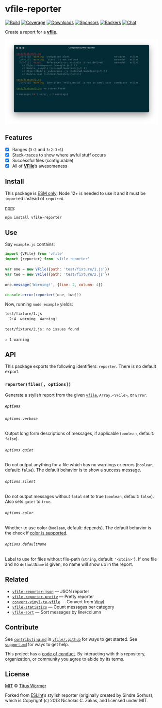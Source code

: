 # vfile-reporter

[![Build][build-badge]][build]
[![Coverage][coverage-badge]][coverage]
[![Downloads][downloads-badge]][downloads]
[![Sponsors][sponsors-badge]][collective]
[![Backers][backers-badge]][collective]
[![Chat][chat-badge]][chat]

Create a report for a **[vfile][]**.

![Example screenshot of vfile-reporter][screenshot]

## Features

*   [x] Ranges (`3:2` and `3:2-3:6`)
*   [x] Stack-traces to show where awful stuff occurs
*   [x] Successful files (configurable)
*   [x] All of [**VFile**][vfile]’s awesomeness

## Install

This package is [ESM only](https://gist.github.com/sindresorhus/a39789f98801d908bbc7ff3ecc99d99c):
Node 12+ is needed to use it and it must be `import`ed instead of `require`d.

[npm][]:

```sh
npm install vfile-reporter
```

## Use

Say `example.js` contains:

```js
import {VFile} from 'vfile'
import {reporter} from 'vfile-reporter'

var one = new VFile({path: 'test/fixture/1.js'})
var two = new VFile({path: 'test/fixture/2.js'})

one.message('Warning!', {line: 2, column: 4})

console.error(reporter([one, two]))
```

Now, running `node example` yields:

```txt
test/fixture/1.js
  2:4  warning  Warning!

test/fixture/2.js: no issues found

⚠ 1 warning
```

## API

This package exports the following identifiers: `reporter`.
There is no default export.

### `reporter(files[, options])`

Generate a stylish report from the given [`vfile`][vfile], `Array.<VFile>`,
or `Error`.

##### `options`

###### `options.verbose`

Output long form descriptions of messages, if applicable (`boolean`, default:
`false`).

###### `options.quiet`

Do not output anything for a file which has no warnings or errors (`boolean`,
default: `false`).
The default behavior is to show a success message.

###### `options.silent`

Do not output messages without `fatal` set to true (`boolean`, default:
`false`).
Also sets `quiet` to `true`.

###### `options.color`

Whether to use color (`boolean`, default: depends).
The default behavior is the check if [color is supported][supports-color].

###### `options.defaultName`

Label to use for files without file-path (`string`, default: `'<stdin>'`).
If one file and no `defaultName` is given, no name will show up in the report.

## Related

*   [`vfile-reporter-json`](https://github.com/vfile/vfile-reporter-json)
    — JSON reporter
*   [`vfile-reporter-pretty`](https://github.com/vfile/vfile-reporter-pretty)
    — Pretty reporter
*   [`convert-vinyl-to-vfile`](https://github.com/dustinspecker/convert-vinyl-to-vfile)
    — Convert from [Vinyl][]
*   [`vfile-statistics`](https://github.com/vfile/vfile-statistics)
    — Count messages per category
*   [`vfile-sort`](https://github.com/vfile/vfile-sort)
    — Sort messages by line/column

## Contribute

See [`contributing.md`][contributing] in [`vfile/.github`][health] for ways to
get started.
See [`support.md`][support] for ways to get help.

This project has a [code of conduct][coc].
By interacting with this repository, organization, or community you agree to
abide by its terms.

## License

[MIT][license] © [Titus Wormer][author]

Forked from [ESLint][]’s stylish reporter
(originally created by Sindre Sorhus), which is Copyright (c) 2013
Nicholas C. Zakas, and licensed under MIT.

<!-- Definitions -->

[build-badge]: https://github.com/vfile/vfile-reporter/workflows/main/badge.svg

[build]: https://github.com/vfile/vfile-reporter/actions

[coverage-badge]: https://img.shields.io/codecov/c/github/vfile/vfile-reporter.svg

[coverage]: https://codecov.io/github/vfile/vfile-reporter

[downloads-badge]: https://img.shields.io/npm/dm/vfile-reporter.svg

[downloads]: https://www.npmjs.com/package/vfile-reporter

[sponsors-badge]: https://opencollective.com/unified/sponsors/badge.svg

[backers-badge]: https://opencollective.com/unified/backers/badge.svg

[collective]: https://opencollective.com/unified

[chat-badge]: https://img.shields.io/badge/chat-discussions-success.svg

[chat]: https://github.com/vfile/vfile/discussions

[npm]: https://docs.npmjs.com/cli/install

[contributing]: https://github.com/vfile/.github/blob/HEAD/contributing.md

[support]: https://github.com/vfile/.github/blob/HEAD/support.md

[health]: https://github.com/vfile/.github

[coc]: https://github.com/vfile/.github/blob/HEAD/code-of-conduct.md

[license]: license

[author]: https://wooorm.com

[eslint]: https://github.com/eslint/eslint

[vfile]: https://github.com/vfile/vfile

[screenshot]: ./screenshot.png

[supports-color]: https://github.com/chalk/supports-color

[vinyl]: https://github.com/gulpjs/vinyl
